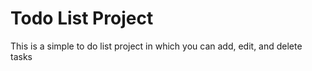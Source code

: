# Todo List Project

This is a simple to do list project in which you can add, edit, and delete tasks
